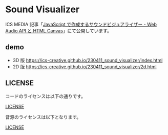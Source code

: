 # Sound Visualizer

ICS MEDIA 記事「[JavaScript で作成するサウンドビジュアライザー - Web Audio API と HTML Canvas](https://ics.media/entry/9105/)」にて公開しています。

## demo

- 3D 版 https://ics-creative.github.io/230411_sound_visualizer/index.html
- 2D 版 https://ics-creative.github.io/230411_sound_visualizer/2d.html

## LICENSE

コードのライセンスは以下の通りです。

[LICENSE](./LICENSE)

音源のライセンスは以下となります。

[LICENSE](docs/sound/LICENSE)
